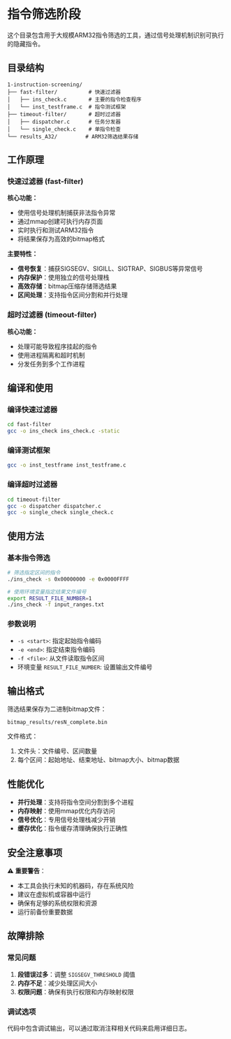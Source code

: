# 指令筛选阶段

这个目录包含用于大规模ARM32指令筛选的工具，通过信号处理机制识别可执行的隐藏指令。

## 目录结构

```
1-instruction-screening/
├── fast-filter/          # 快速过滤器
│   ├── ins_check.c       # 主要的指令检查程序
│   └── inst_testframe.c  # 指令测试框架
├── timeout-filter/       # 超时过滤器
│   ├── dispatcher.c      # 任务分发器
│   └── single_check.c    # 单指令检查
└── results_A32/         # ARM32筛选结果存储
```

## 工作原理

### 快速过滤器 (fast-filter)

**核心功能：**
- 使用信号处理机制捕获非法指令异常
- 通过mmap创建可执行内存页面
- 实时执行和测试ARM32指令
- 将结果保存为高效的bitmap格式

**主要特性：**
- **信号恢复**：捕获SIGSEGV、SIGILL、SIGTRAP、SIGBUS等异常信号
- **内存保护**：使用独立的信号处理栈
- **高效存储**：bitmap压缩存储筛选结果
- **区间处理**：支持指令区间分割和并行处理

### 超时过滤器 (timeout-filter)

**核心功能：**
- 处理可能导致程序挂起的指令
- 使用进程隔离和超时机制
- 分发任务到多个工作进程

## 编译和使用

### 编译快速过滤器
```bash
cd fast-filter
gcc -o ins_check ins_check.c -static
```

### 编译测试框架
```bash
gcc -o inst_testframe inst_testframe.c
```

### 编译超时过滤器
```bash
cd timeout-filter
gcc -o dispatcher dispatcher.c
gcc -o single_check single_check.c
```

## 使用方法

### 基本指令筛选
```bash
# 筛选指定区间的指令
./ins_check -s 0x00000000 -e 0x0000FFFF

# 使用环境变量指定结果文件编号
export RESULT_FILE_NUMBER=1
./ins_check -f input_ranges.txt
```

### 参数说明
- `-s <start>`: 指定起始指令编码
- `-e <end>`: 指定结束指令编码  
- `-f <file>`: 从文件读取指令区间
- 环境变量 `RESULT_FILE_NUMBER`: 设置输出文件编号

## 输出格式

筛选结果保存为二进制bitmap文件：
```
bitmap_results/resN_complete.bin
```

文件格式：
1. 文件头：文件编号、区间数量
2. 每个区间：起始地址、结束地址、bitmap大小、bitmap数据

## 性能优化

- **并行处理**：支持将指令空间分割到多个进程
- **内存映射**：使用mmap优化内存访问
- **信号优化**：专用信号处理栈减少开销
- **缓存优化**：指令缓存清理确保执行正确性

## 安全注意事项

⚠️ **重要警告**：
- 本工具会执行未知的机器码，存在系统风险
- 建议在虚拟机或容器中运行
- 确保有足够的系统权限和资源
- 运行前备份重要数据

## 故障排除

### 常见问题
1. **段错误过多**：调整 `SIGSEGV_THRESHOLD` 阈值
2. **内存不足**：减少处理区间大小
3. **权限问题**：确保有执行权限和内存映射权限

### 调试选项
代码中包含调试输出，可以通过取消注释相关代码来启用详细日志。 
